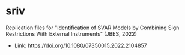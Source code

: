 # sriv
Replication files for "Identification of SVAR Models by Combining Sign Restrictions With External Instruments" (JBES, 2022)
- Link: https://doi.org/10.1080/07350015.2022.2104857
